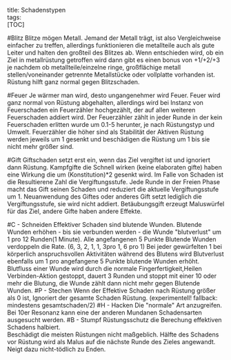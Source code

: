 title: Schadenstypen  
tags:   
[TOC]#BlitzBlitze mögen Metall. Jemand der Metall trägt, ist also Vergleichweise einfacher zu treffen, allerdings funktionieren die metallteile auch als gute Leiter und halten den großteil des Blitzes ab. Wenn entschieden wird, ob ein Ziel in metallrüstung getroffen wird dann gibt es einen bonus von +1/+2/+3 je nachdem ob metallteile/einzelne ringe, großflächige metall stellen/voneinander getrennte Metallstücke oder vollplatte vorhanden ist. Rüstung hilft ganz normal gegen Blitzschaden.#FeuerJe wärmer man wird, desto ungangenehmer wird Feuer.Feuer wird ganz normal von Rüstung abgehalten, allerdings wird bei Instanz von Feuerschaden ein Feuerzähler hochgezählt, der auf allen weiteren Feuerschaden addiert wird. Der Feuerzähler zählt in jeder Runde in der kein Feuerschaden erlitten wurde um 0.1-5 herunter, je nach Rüstungstyp und Umwelt. Feuerzähler die höher sind als Stabilität der Aktiven Rüstung werden jeweils um 1 gesenkt und beschädigen die Rüstung um 1 bis sie nicht mehr größer sind.#GiftGiftschaden setzt erst ein, wenn das Ziel vergiftet ist und ignoriert dann Rüstung. Kampfgifte die Schnell wirken (keine elaboraten gifte)haben eine Wirkung die um (Konstitution)*2 gesenkt wird. Im Falle von Schaden ist die Resultierene Zahl die Vergiftungsstufe. Jede Runde in der Freien Phase macht das Gift seinen Schaden und reduziert die aktuelle Vergiftungsstufe um 1. Neuanwendung des Giftes oder anderes Gift setzt lediglich die Vergiftungsstufe, sie wird nicht addiert. Betäubungsgift erzeugt Maluswürfel für das Ziel, andere Gifte haben andere Effekte.#C - SchneidenEffektiver Schaden sind blutende Wunden.Blutende Wunden erhöhen - bis sie verbunden werden - die Wunde "blutverlust" um 1 pro 12 Runden(1 Minute). Alle angefangenen 5 Punkte Blutende Wunden verdoppeln die Rate. (6, 3, 2, 1, 1, 3pro 1, 6 pro 1)Bei jeder gewürfelten 1 bei körperlich anspruchsvollen Aktivitäten während des Blutens wird Blutverlust ebenfalls um 1 pro angefangene 5 Punkte blutende Wunden erhöht.Blutfluss einer Wunde wird durch die normale Fingerfertigkeit,Heilen Verbinden-Aktion gestoppt, dauert 3 Runden  und stoppt mit einer 10 oder mehr die Blutung, die Wunde zählt dann nicht mehr gegen Blutende Wunden. #P - StechenWenn der Effektive Schaden nach Rüstung größer als 0 ist, Ignoriert der gesamte Schaden Rüstung. (experimentell! fallback: mindestens gesamtschaden/2)#H - HackenDie "normale" Art anzugreifen. Bei 10er Resonanz kann eine der anderen Mundanen Schadensarten ausgesucht werden.#B - StumpfRüstungsschutz die Berechung effektiven Schadens halbiert.  Beschädigt die meisten Rüstungen nicht maßgeblich. Hälfte des Schadens vor Rüstung wird als Malus auf die nächste Runde des Zieles angewandt.Neigt dazu nicht-tödlich zu Enden.